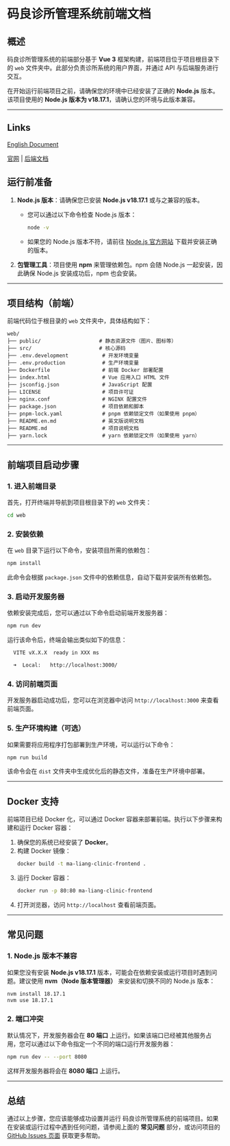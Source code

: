 

# 码良诊所管理系统前端文档

## 概述

码良诊所管理系统的前端部分基于 **Vue 3** 框架构建，前端项目位于项目根目录下的 `web` 文件夹中。此部分负责诊所系统的用户界面，并通过 API 与后端服务进行交互。

在开始运行前端项目之前，请确保您的环境中已经安装了正确的 **Node.js** 版本。该项目使用的 **Node.js 版本为 v18.17.1**，请确认您的环境与此版本兼容。

---

## Links
[English Document](FE_English.md)

[官网](https://www.maliang.work)  | [后端文档](BE_Chinese.md)


## 运行前准备

1. **Node.js 版本**：请确保您已安装 **Node.js v18.17.1** 或与之兼容的版本。
    - 您可以通过以下命令检查 Node.js 版本：
      ```bash
      node -v
      ```

    - 如果您的 Node.js 版本不符，请前往 [Node.js 官方网站](https://nodejs.org) 下载并安装正确的版本。

2. **包管理工具**：项目使用 **npm** 来管理依赖包。npm 会随 Node.js 一起安装，因此确保 Node.js 安装成功后，npm 也会安装。

---

## 项目结构（前端）

前端代码位于根目录的 `web` 文件夹中，具体结构如下：

```
web/
├── public/                   # 静态资源文件（图片、图标等）
├── src/                      # 核心源码
├── .env.development           # 开发环境变量
├── .env.production            # 生产环境变量
├── Dockerfile                 # 前端 Docker 部署配置
├── index.html                 # Vue 应用入口 HTML 文件
├── jsconfig.json              # JavaScript 配置
├── LICENSE                    # 项目许可证
├── nginx.conf                 # NGINX 配置文件
├── package.json               # 项目依赖和脚本
├── pnpm-lock.yaml             # pnpm 依赖锁定文件（如果使用 pnpm）
├── README.en.md               # 英文版说明文档
├── README.md                  # 项目说明文档
├── yarn.lock                  # yarn 依赖锁定文件（如果使用 yarn）
```

---

## 前端项目启动步骤

### 1. 进入前端目录

首先，打开终端并导航到项目根目录下的 `web` 文件夹：

```bash
cd web
```

### 2. 安装依赖

在 `web` 目录下运行以下命令，安装项目所需的依赖包：

```bash
npm install
```

此命令会根据 `package.json` 文件中的依赖信息，自动下载并安装所有依赖包。

### 3. 启动开发服务器

依赖安装完成后，您可以通过以下命令启动前端开发服务器：

```bash
npm run dev
```

运行该命令后，终端会输出类似如下的信息：

```bash
  VITE vX.X.X  ready in XXX ms

  ➜  Local:   http://localhost:3000/
```

### 4. 访问前端页面

开发服务器启动成功后，您可以在浏览器中访问 `http://localhost:3000` 来查看前端页面。

### 5. 生产环境构建（可选）

如果需要将应用程序打包部署到生产环境，可以运行以下命令：

```bash
npm run build
```

该命令会在 `dist` 文件夹中生成优化后的静态文件，准备在生产环境中部署。

---

## Docker 支持

前端项目已经 Docker 化，可以通过 Docker 容器来部署前端。执行以下步骤来构建和运行 Docker 容器：

1. 确保您的系统已经安装了 **Docker**。
2. 构建 Docker 镜像：
   ```bash
   docker build -t ma-liang-clinic-frontend .
   ```
3. 运行 Docker 容器：
   ```bash
   docker run -p 80:80 ma-liang-clinic-frontend
   ```
4. 打开浏览器，访问 `http://localhost` 查看前端页面。

---

## 常见问题

### 1. Node.js 版本不兼容

如果您没有安装 **Node.js v18.17.1** 版本，可能会在依赖安装或运行项目时遇到问题。建议使用 **nvm（Node 版本管理器）** 来安装和切换不同的 Node.js 版本：

```bash
nvm install 18.17.1
nvm use 18.17.1
```

### 2. 端口冲突

默认情况下，开发服务器会在 **80 端口** 上运行。如果该端口已经被其他服务占用，您可以通过以下命令指定一个不同的端口运行开发服务器：

```bash
npm run dev -- --port 8080
```

这样开发服务器将会在 **8080 端口** 上运行。

---

## 总结

通过以上步骤，您应该能够成功设置并运行 码良诊所管理系统的前端项目。如果在安装或运行过程中遇到任何问题，请参阅上面的 **常见问题** 部分，或访问项目的 [GitHub Issues 页面](https://github.com/yourGitHubAccount/clinic-management-system/issues) 获取更多帮助。


